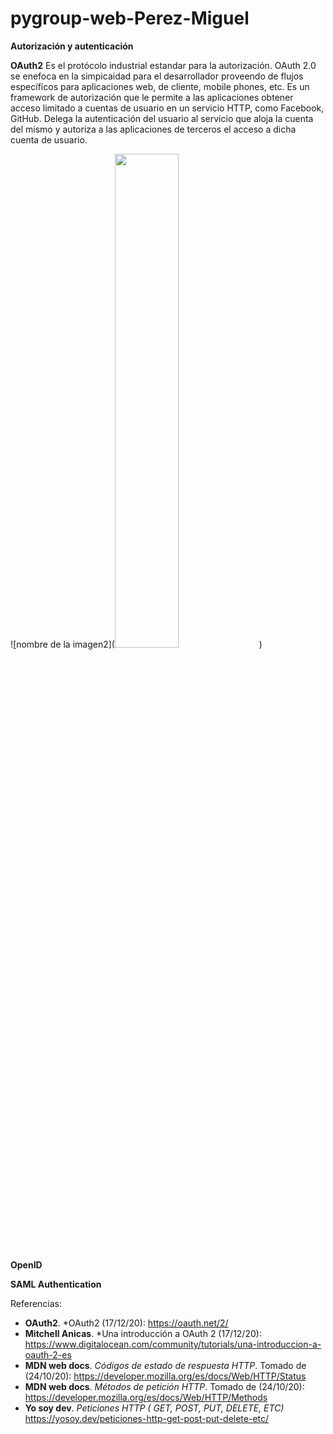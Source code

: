 # pygroup-web-Perez-Miguel

**Autorización y autenticación**


**OAuth2**
Es el protócolo industrial estandar para la autorización. OAuth 2.0 se enefoca en la simpicaidad para el desarrollador proveendo de flujos específicos  para aplicaciones web, de cliente, mobile phones, etc. Es un framework de autorización que le permite a las aplicaciones obtener acceso limitado a cuentas de usuario en un servicio HTTP, como Facebook, GitHub. Delega la autenticación del usuario al servicio que aloja la cuenta del mismo y autoriza a las aplicaciones de terceros el acceso a dicha cuenta de usuario.

![nombre de la imagen2](<img src="https://assets.digitalocean.com/articles/translateddiagrams32918/Abstract-Protocol-Flow-Spanish@2x.png" width="45%"></img> )

**OpenID**

**SAML Authentication**





Referencias:

* **OAuth2**. *OAuth2 (17/12/20): https://oauth.net/2/
* **Mitchell Anicas**. *Una introducción a OAuth 2 (17/12/20): https://www.digitalocean.com/community/tutorials/una-introduccion-a-oauth-2-es
* **MDN web docs**. *Códigos de estado de respuesta HTTP*. Tomado de (24/10/20): https://developer.mozilla.org/es/docs/Web/HTTP/Status
* **MDN web docs**. *Métodos de petición HTTP*. Tomado de (24/10/20): https://developer.mozilla.org/es/docs/Web/HTTP/Methods
* **Yo soy dev**. *Peticiones HTTP ( GET, POST, PUT, DELETE, ETC)* https://yosoy.dev/peticiones-http-get-post-put-delete-etc/

